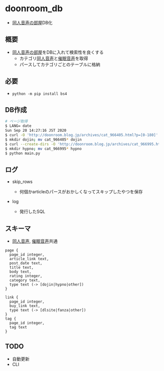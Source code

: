 # doonroom_db

* [同人音声の部屋]DB化

## 概要

* [同人音声の部屋]をDBに入れて検索性を良くする
  * カテゴリ[同人音声]と[催眠音声]を取得
  * パースしてカテゴリごとのテーブルに格納

## 必要

* `python -m pip install bs4`

## DB作成

```bash
# ページ取得
$ LANG= date
Sun Sep 20 14:27:16 JST 2020
$ curl -O 'http://doonroom.blog.jp/archives/cat_966405.html?p=[0-180]'
$ mkdir dojin; mv cat_966405* dojin
$ curl --create-dirs -O 'http://doonroom.blog.jp/archives/cat_966995.html?p=[0-99]'
$ mkdir hypno; mv cat_966995* hypno
$ python main.py
```

## ログ

* skip_rows
  * 何個かarticleのパースがおかしくなってスキップしたやつを保存

* log
  * 発行したSQL

## スキーマ

* [同人音声], [催眠音声]共通

```text
page {
  page_id integer,
  article_link text,
  post_date text,
  title text,
  body text,
  rating integer,
  category text,
  type text (-> [dojin|hypno|other])
}

link {
  page_id integer,
  buy_link text,
  type text (-> [dlsite|fanza|other])
}
tag {
  page_id integer,
  tag text
}
```

## TODO

* 自動更新
* CLI

[同人音声の部屋]: http://doonroom.blog.jp/

[同人音声]: http://doonroom.blog.jp/archives/cat_966405.html

[催眠音声]: http://doonroom.blog.jp/archives/cat_966995.html
